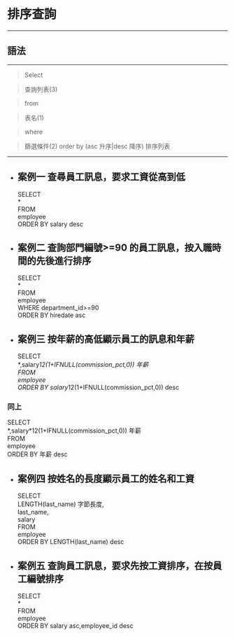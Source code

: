 # 排序查詢

---

## 語法

---

> Select

> 查詢列表(3)

> from

> 表名(1)

> where

> 篩選條件(2)
> order by (asc 升序|desc 降序) 排序列表

---

- ## 案例一 查尋員工訊息，要求工資從高到低

  SELECT  
  \*  
  FROM  
  employee  
  ORDER BY salary desc

- ## 案例二 查詢部門編號>=90 的員工訊息，按入職時間的先後進行排序
  SELECT  
  \*  
  FROM  
  employee  
  WHERE department_id>=90  
  ORDER BY hiredate asc
- ## 案例三 按年薪的高低顯示員工的訊息和年薪
  SELECT  
  \*,salary*12(1+IFNULL(commission_pct,0)) 年薪  
  FROM  
  employee  
  ORDER BY salary*12(1+IFNULL(commission_pct,0)) desc

### 同上

SELECT  
 \*,salary\*12(1+IFNULL(commission_pct,0)) 年薪  
 FROM  
 employee  
 ORDER BY 年薪 desc

- ## 案例四 按姓名的長度顯示員工的姓名和工資

  SELECT  
  LENGTH(last_name) 字節長度,  
  last_name,  
  salary  
  FROM  
  employee  
  ORDER BY LENGTH(last_name) desc

- ## 案例五 查詢員工訊息，要求先按工資排序，在按員工編號排序
  SELECT  
  \*  
  FROM  
  employee  
  ORDER BY salary asc,employee_id desc
